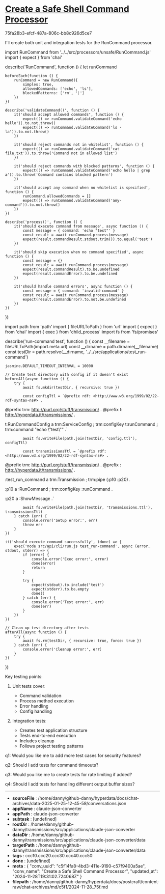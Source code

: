# [Create a Safe Shell Command Processor](https://claude.ai/chat/c5f14fa8-4bd3-411e-9190-c57f9400a5ae)

75fa28b3-efcf-487a-806c-bb8c926d5ce7

 I'll create both unit and integration tests for the RunCommand processor.



<antArtifact identifier="run-command-unit-test" type="application/vnd.ant.code" language="javascript" title="Unit Tests for RunCommand">
import RunCommand from '../../src/processors/unsafe/RunCommand.js'
import { expect } from 'chai'

describe('RunCommand', function () {
    let runCommand

    beforeEach(function () {
        runCommand = new RunCommand({
            simples: true,
            allowedCommands: ['echo', 'ls'],
            blockedPatterns: ['rm', '|']
        })
    })

    describe('validateCommand()', function () {
        it('should accept allowed commands', function () {
            expect(() => runCommand.validateCommand('echo hello')).to.not.throw()
            expect(() => runCommand.validateCommand('ls -la')).to.not.throw()
        })

        it('should reject commands not in whitelist', function () {
            expect(() => runCommand.validateCommand('cat file.txt')).to.throw('Command not in allowed list')
        })

        it('should reject commands with blocked patterns', function () {
            expect(() => runCommand.validateCommand('echo hello | grep a')).to.throw('Command contains blocked pattern')
        })

        it('should accept any command when no whitelist is specified', function () {
            runCommand.allowedCommands = []
            expect(() => runCommand.validateCommand('any-command')).to.not.throw()
        })
    })

    describe('process()', function () {
        it('should execute command from message', async function () {
            const message = { command: 'echo "test"' }
            const result = await runCommand.process(message)
            expect(result.commandResult.stdout.trim()).to.equal('test')
        })

        it('should skip execution when no command specified', async function () {
            const message = {}
            const result = await runCommand.process(message)
            expect(result.commandResult).to.be.undefined
            expect(result.commandError).to.be.undefined
        })

        it('should handle command errors', async function () {
            const message = { command: 'invalid-command' }
            const result = await runCommand.process(message)
            expect(result.commandError).to.not.be.undefined
        })
    })
})
</antArtifact>



<antArtifact identifier="run-command-integration-test" type="application/vnd.ant.code" language="javascript" title="Integration Tests for RunCommand">
import path from 'path'
import { fileURLToPath } from 'url'
import { expect } from 'chai'
import { exec } from 'child_process'
import fs from 'fs/promises'

describe('run-command test', function () {
    const __filename = fileURLToPath(import.meta.url)
    const __dirname = path.dirname(__filename)
    const testDir = path.resolve(__dirname, '../../src/applications/test_run-command')

    jasmine.DEFAULT_TIMEOUT_INTERVAL = 10000

    // Create test directory with config if it doesn't exist
    beforeAll(async function () {
        try {
            await fs.mkdir(testDir, { recursive: true })
            
            const configTtl = `@prefix rdf: <http://www.w3.org/1999/02/22-rdf-syntax-ns#> .
@prefix trm: <http://purl.org/stuff/transmission/> .
@prefix t: <http://hyperdata.it/transmissions/> .

t:RunCommandConfig a trm:ServiceConfig ;
    trm:configKey t:runCommand ;
    trm:command "echo \\"test\\"" .`
            
            await fs.writeFile(path.join(testDir, 'config.ttl'), configTtl)

            const transmissionsTtl = `@prefix rdf: <http://www.w3.org/1999/02/22-rdf-syntax-ns#> .
@prefix trm: <http://purl.org/stuff/transmission/> .
@prefix : <http://hyperdata.it/transmissions/> .

:test_run_command a trm:Transmission ;
    trm:pipe (:p10 :p20) .

:p10 a :RunCommand ;
    trm:configKey :runCommand .

:p20 a :ShowMessage .`

            await fs.writeFile(path.join(testDir, 'transmissions.ttl'), transmissionsTtl)
        } catch (err) {
            console.error('Setup error:', err)
            throw err
        }
    })

    it('should execute command successfully', (done) => {
        exec('node src/api/cli/run.js test_run-command', async (error, stdout, stderr) => {
            if (error) {
                console.error('Exec error:', error)
                done(error)
                return
            }

            try {
                expect(stdout).to.include('test')
                expect(stderr).to.be.empty
                done()
            } catch (err) {
                console.error('Test error:', err)
                done(err)
            }
        })
    })

    // Clean up test directory after tests
    afterAll(async function () {
        try {
            await fs.rm(testDir, { recursive: true, force: true })
        } catch (err) {
            console.error('Cleanup error:', err)
        }
    })
})
</antArtifact>

Key testing points:

1. Unit tests cover:
   - Command validation
   - Process method execution
   - Error handling
   - Config handling

2. Integration tests:
   - Creates test application structure
   - Tests end-to-end execution
   - Includes cleanup
   - Follows project testing patterns

q1: Would you like me to add more test cases for security features?

q2: Should I add tests for command timeouts?

q3: Would you like me to create tests for rate limiting if added?

q4: Should I add tests for handling different output buffer sizes?

---

* **sourceFile** : /home/danny/github-danny/hyperdata/docs/chat-archives/data-2025-01-25-12-45-58/conversations.json
* **appName** : claude-json-converter
* **appPath** : claude-json-converter
* **subtask** : [undefined]
* **rootDir** : /home/danny/github-danny/transmissions/src/applications/claude-json-converter
* **dataDir** : /home/danny/github-danny/transmissions/src/applications/claude-json-converter/data
* **targetPath** : /home/danny/github-danny/transmissions/src/applications/claude-json-converter/data
* **tags** : ccc10.ccc20.ccc30.ccc40.ccc50
* **done** : [undefined]
* **meta** : {
  "conv_uuid": "c5f14fa8-4bd3-411e-9190-c57f9400a5ae",
  "conv_name": "Create a Safe Shell Command Processor",
  "updated_at": "2024-11-28T19:31:02.724068Z"
}
* **filepath** : /home/danny/github-danny/hyperdata/docs/postcraft/content-raw/chat-archives/md/c5f1/2024-11-28_75f.md